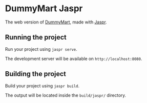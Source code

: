 # DummyMart Jaspr

The web version of [DummyMart], made with [Jaspr].

## Running the project

Run your project using `jaspr serve`.

The development server will be available on `http://localhost:8080`.

## Building the project

Build your project using `jaspr build`.

The output will be located inside the `build/jaspr/` directory.


  [DummyMart]: https://github.com/dhafinrayhan/dummymart
  [Jaspr]: https://docs.page/schultek/jaspr
